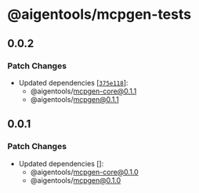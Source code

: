 # @aigentools/mcpgen-tests

## 0.0.2

### Patch Changes

- Updated dependencies [[`375e118`](https://github.com/beshkenadze/openapi-mcp-generator/commit/375e1183ed810477d8d64e4d01c261d5dd9cf187)]:
  - @aigentools/mcpgen-core@0.1.1
  - @aigentools/mcpgen@0.1.1

## 0.0.1

### Patch Changes

- Updated dependencies []:
  - @aigentools/mcpgen-core@0.1.0
  - @aigentools/mcpgen@0.1.0
